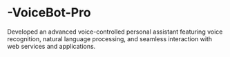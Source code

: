 # -VoiceBot-Pro
Developed an advanced voice-controlled personal assistant featuring voice recognition, natural language processing, and seamless interaction with web services and applications.
